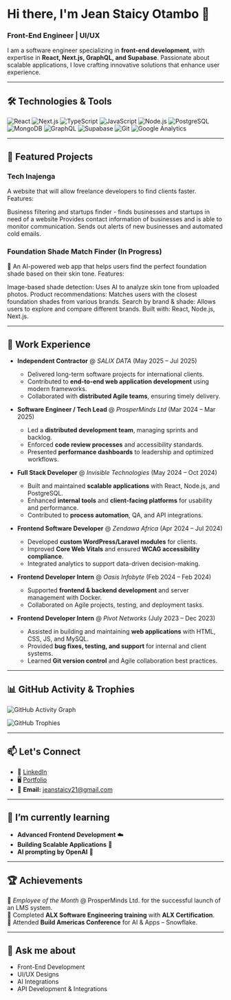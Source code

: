 # Hi there, I'm Jean Staicy Otambo 👋  
### Front-End Engineer | UI/UX 

I am a software engineer specializing in **front-end development**, with expertise in **React, Next.js, GraphQL, and Supabase**. Passionate about scalable applications, I love crafting innovative solutions that enhance user experience.

---

## 🛠 Technologies & Tools  
![React](https://img.shields.io/badge/-React-61DAFB?logo=react&logoColor=black&style=flat)
![Next.js](https://img.shields.io/badge/-Next.js-000000?logo=next.js&logoColor=white&style=flat)
![TypeScript](https://img.shields.io/badge/-TypeScript-007ACC?logo=typescript&logoColor=white&style=flat)
![JavaScript](https://img.shields.io/badge/-JavaScript-F7DF1E?logo=javascript&logoColor=black&style=flat)
![Node.js](https://img.shields.io/badge/-Node.js-339933?logo=node.js&logoColor=white&style=flat)
![PostgreSQL](https://img.shields.io/badge/-PostgreSQL-336791?logo=postgresql&logoColor=white&style=flat)
![MongoDB](https://img.shields.io/badge/-MongoDB-47A248?logo=mongodb&logoColor=white&style=flat)
![GraphQL](https://img.shields.io/badge/-GraphQL-E10098?logo=graphql&logoColor=white&style=flat)
![Supabase](https://img.shields.io/badge/-Supabase-3ECF8E?logo=supabase&logoColor=white&style=flat)
![Git](https://img.shields.io/badge/-Git-F05032?logo=git&logoColor=white&style=flat)
![Google Analytics](https://img.shields.io/badge/-Google%20Analytics-E37400?logo=google-analytics&logoColor=white&style=flat)

---

## 🚀 Featured Projects  

### Tech Inajenga
A website that will allow freelance developers to find clients faster. Features:

Business filtering and startups finder - finds businesses and startups in need of a website
Provides contact information of businesses and is able to monitor communication.
Sends out alerts of new businesses and automated cold emails.

### Foundation Shade Match Finder (In Progress)
💄 An AI-powered web app that helps users find the perfect foundation shade based on their skin tone. Features:

Image-based shade detection: Uses AI to analyze skin tone from uploaded photos.
Product recommendations: Matches users with the closest foundation shades from various brands.
Search by brand & shade: Allows users to explore and compare different brands.
Built with: React, Node.js, Next.js.

---

## 💼 Work Experience  

- **Independent Contractor** @ *SALIX DATA* (May 2025 – Jul 2025)  
  - Delivered long-term software projects for international clients.  
  - Contributed to **end-to-end web application development** using modern frameworks.  
  - Collaborated with **distributed Agile teams**, ensuring timely delivery.  

- **Software Engineer / Tech Lead** @ *ProsperMinds Ltd* (Mar 2024 – Mar 2025)  
  - Led a **distributed development team**, managing sprints and backlog.  
  - Enforced **code review processes** and accessibility standards.  
  - Presented **performance dashboards** to leadership and optimized workflows.  

- **Full Stack Developer** @ *Invisible Technologies* (May 2024 – Oct 2024)  
  - Built and maintained **scalable applications** with React, Node.js, and PostgreSQL.  
  - Enhanced **internal tools** and **client-facing platforms** for usability and performance.  
  - Contributed to **process automation**, QA, and API integrations.  

- **Frontend Software Developer** @ *Zendawa Africa* (Apr 2024 – Jul 2024)  
  - Developed **custom WordPress/Laravel modules** for clients.  
  - Improved **Core Web Vitals** and ensured **WCAG accessibility compliance**.  
  - Integrated analytics to support data-driven decision-making.  

- **Frontend Developer Intern** @ *Oasis Infobyte* (Feb 2024 – Feb 2024)  
  - Supported **frontend & backend development** and server management with Docker.  
  - Collaborated on Agile projects, testing, and deployment tasks.  

- **Frontend Developer Intern** @ *Pivot Networks* (July 2023 – Dec 2023)  
  - Assisted in building and maintaining **web applications** with HTML, CSS, JS, and MySQL.  
  - Provided **bug fixes, testing, and support** for internal and client systems.  
  - Learned **Git version control** and Agile collaboration best practices.  


---

## 📊 GitHub Activity & Trophies  
![GitHub Activity Graph](https://github-readme-activity-graph.vercel.app/graph?username=Staicy254&theme=tokyo-night)  

![GitHub Trophies](https://github-profile-trophy.vercel.app/?username=Staicy254&theme=tokyonight&margin-w=15&margin-h=15)

---

## 📫 Let's Connect  
- 💼 [LinkedIn](https://www.linkedin.com/in/jean-otambo-6342952a7/)  
- 🖥️ [Portfolio](https://engineer-staicy.vercel.app/)  
- 📧 **Email:** jeanstaicy21@gmail.com  

---

## 🌱 I’m currently learning  
- **Advanced Frontend Development** ☁️  
- **Building Scalable Applications** 🚀
- **AI prompting by OpenAI** 🚀

---

## 🏆 Achievements  
🏅 *Employee of the Month* @ ProsperMinds Ltd. for the successful launch of an LMS system.  
🏅 Completed **ALX Software Engineering training** with **ALX Certification**.  
🏅 Attended **Build Americas Conference** for AI & Apps – Snowflake.  

---

## 💬 Ask me about  
- Front-End Development
- UI/UX Designs 
- AI Integrations  
- API Development & Integrations  
